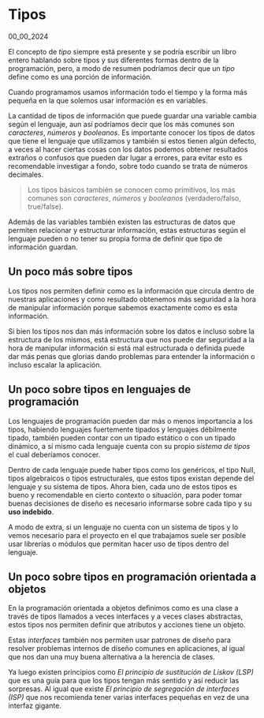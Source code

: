 # Tipos
00_00_2024

El concepto de *tipo* siempre está presente y se podría escribir un libro entero hablando sobre tipos y sus diferentes formas dentro de la programación, pero, a modo de resumen podríamos decir que un *tipo* define como es una porción de información.

Cuando programamos usamos información todo el tiempo y la forma más pequeña en la que solemos usar información es en variables.

La cantidad de tipos de información que puede guardar una variable cambia según el lenguaje, aun así podríamos decir que los más comunes son *caracteres*, *números* y *booleanos*. Es importante conocer los tipos de datos que tiene el lenguaje que utilizamos y también si estos tienen algún defecto, a veces al hacer ciertas cosas con los datos podemos obtener resultados extraños o confusos que pueden dar lugar a errores, para evitar esto es recomendable investigar a fondo, sobre todo cuando se trata de números decimales.

> Los tipos básicos también se conocen como primitivos, los más comunes son *caracteres*, *números* y *booleanos* (verdadero/falso, true/false).

Además de las variables también existen las estructuras de datos que permiten relacionar y estructurar información, estas estructuras según el lenguaje pueden o no tener su propia forma de definir que tipo de información guardan.

## Un poco más sobre tipos 

Los tipos nos permiten definir como es la información que circula dentro de nuestras aplicaciones y como resultado obtenemos más seguridad a la hora de manipular información porque sabemos exactamente como es esta información. 

Si bien los tipos nos dan más información sobre los datos e incluso sobre la estructura de los mismos, está estructura que nos puede dar seguridad a la hora de manipular información si está mal estructurada o definida puede dar más penas que glorias dando problemas para entender la información o incluso escalar la aplicación.

## Un poco sobre tipos en lenguajes de programación

Los lenguajes de programación pueden dar más o menos importancia a los tipos, habiendo lenguajes fuertemente tipados y lenguajes débilmente tipado, también pueden contar con un tipado estático o con un tipado dinámico, a sí mismo cada lenguaje cuenta con su propio *sistema de tipos* el cual deberíamos conocer.

Dentro de cada lenguaje puede haber tipos como los genéricos, el tipo Null, tipos algebraicos o tipos estructurales, que estos tipos existan depende del lenguaje y su sistema de tipos. Ahora bien, cada uno de estos tipos es bueno y recomendable en cierto contexto o situación, para poder tomar buenas decisiones de diseño es necesario informarse sobre cada tipo y su **uso indebido**.

A modo de extra, si un lenguaje no cuenta con un sistema de tipos y lo vemos necesario para el proyecto en el que trabajamos suele ser posible usar librerías o módulos que permitan hacer uso de tipos dentro del lenguaje.

## Un poco sobre tipos en programación orientada a objetos

En la programación orientada a objetos definimos como es una clase a través de tipos llamados a veces interfaces y a veces clases abstractas, estos tipos nos permiten definir que atributos y acciones tiene un objeto. 

Estas *interfaces* también nos permiten usar patrones de diseño para resolver problemas internos de diseño comunes en aplicaciones, al igual que nos dan una muy buena alternativa a la herencia de clases.

Ya luego existen principios como *El principio de sustitución de Liskov (LSP)* que es una guía para que los tipos tengan más sentido y así reducir las sorpresas. Al igual que existe *El principio de segregación de interfaces (ISP)* que nos recomienda tener varias interfaces pequeñas en vez de una interfaz gigante.
